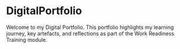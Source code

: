 # DigitalPortfolio
Welcome to my Digital Portfolio. This portfolio highlights my learning journey, key artefacts, and reflections as part of the Work Readiness Training module.
